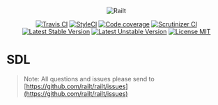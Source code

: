 <p align="center">
    <img src="https://railt.org/img/logo-dark.svg" alt="Railt" />
</p>

<p align="center">
    <a href="https://travis-ci.org/railt/sdl"><img src="https://travis-ci.org/railt/sdl.svg?branch=master" alt="Travis CI" /></a>
    <a href="https://styleci.io/repos/108177721?branch=master"><img src="https://styleci.io/repos/108177721/shield?b=master" alt="StyleCI" /></a>
    <a href="https://scrutinizer-ci.com/g/railt/sdl/?branch=master"><img src="https://scrutinizer-ci.com/g/railt/sdl/badges/coverage.png?b=master" alt="Code coverage" /></a>
    <a href="https://scrutinizer-ci.com/g/railt/sdl/?branch=master"><img src="https://scrutinizer-ci.com/g/railt/sdl/badges/quality-score.png?b=master" alt="Scrutinizer CI" /></a>
    <a href="https://packagist.org/packages/railt/sdl"><img src="https://poser.pugx.org/railt/sdl/version" alt="Latest Stable Version"></a>
    <a href="https://packagist.org/packages/railt/sdl"><img src="https://poser.pugx.org/railt/sdl/v/unstable" alt="Latest Unstable Version"></a>
    <a href="https://raw.githubusercontent.com/railt/sdl/master/LICENSE.md"><img src="https://poser.pugx.org/railt/sdl/license" alt="License MIT"></a>
</p>

# SDL

> Note: All questions and issues please send 
to [https://github.com/railt/railt/issues](https://github.com/railt/railt/issues)


